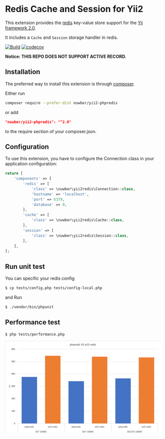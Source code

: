 Redis Cache and Session for Yii2
======================
This extension provides the [redis](http://redis.io/) key-value store support for the [Yii framework 2.0](http://www.yiiframework.com).

It includes a `Cache` and `Session` storage handler in redis.

[![Build](https://github.com/nuwber/yii2-phpredis/actions/workflows/build.yml/badge.svg)](https://github.com/nuwber/yii2-phpredis/actions/workflows/build.yml)
[![codecov](https://codecov.io/gh/nuwber/yii2-phpredis/branch/master/graph/badge.svg?token=87YQF09NJ4)](https://codecov.io/gh/nuwber/yii2-phpredis)

**Notice: THIS REPO DOES NOT SUPPORT ACTIVE RECORD.**

Installation
------------

The preferred way to install this extension is through [composer](http://getcomposer.org/download/).

Either run

```bash
composer require --prefer-dist nuwber/yii2-phpredis
```

or add

```json
"nuwber/yii2-phpredis": "^2.0"
```

to the require section of your composer.json.


Configuration
-------------

To use this extension, you have to configure the Connection class in your application configuration:

```php
return [
    'components' => [
        'redis' => [
            'class' => \nuwber\yii2redis\Connection::class,
            'hostname' => 'localhost',
            'port' => 6379,
            'database' => 0,
        ],
        'cache' => [
            'class' => \nuwber\yii2redis\Cache::class,
        ],
        'session' => [
            'class' => \nuwber\yii2redis\Session::class,
        ],
    ],
];
```

Run unit test
-------------

You can specific your redis config

```bash
$ cp tests/config.php tests/config-local.php
```

and Run

```bash
$ ./vendor/bin/phpunit
```

Performance test
------------------

```
$ php tests/performance.php
```

![phpredis-vs-yii-redis](./phpredis-vs-yii-redis.png)
